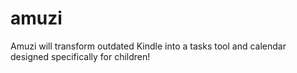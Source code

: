 # amuzi
Amuzi will transform outdated Kindle into a tasks tool and calendar designed specifically for children!
